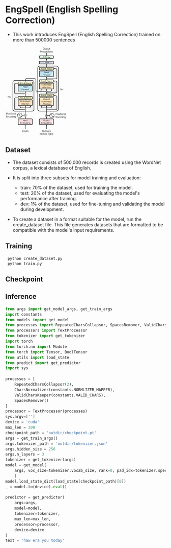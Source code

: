  # EngSpell (English Spelling Correction) 
 - This work introduces EngSpell (English Spelling Correction) trained on more than 500000 sentences

 
 ![Model Architecture](transformers.jfif)

 ## Dataset
 - The dataset consists of 500,000 records is created using the WordNet corpus, a lexical database of 
   English. 
   
 - It is split into three subsets for model training and evaluation:
      - train: 70% of the dataset, used for training the model.
      - test: 20% of the dataset, used for evaluating the model's performance after training.
      - dev: 1% of the dataset, used for fine-tuning and validating the model during development.

 - To create a dataset in a format suitable for the model, run the create_dataset file. This file generates 
   datasets that are formatted to be compatible with the model's input requirements.
 
 ## Training 
  
```
 python create_dataset.py
 python train.py

```

## Checkpoint


## Inference 

```python 
from args import get_model_args, get_train_args
import constants
from models import get_model
from processes import RepeatedCharsCollapsor, SpacesRemover, ValidCharsKeeper, CharsRemover, CharsNormalizer
from processors import TextProcessor
from tokenizer import get_tokenizer
import torch
from torch.nn import Module
from torch import Tensor, BoolTensor
from utils import load_state
from predict import get_predictor
import sys

processes = [
    RepeatedCharsCollapsor(2),
    CharsNormalizer(constants.NORMLIZER_MAPPER),
    ValidCharsKeeper(constants.VALID_CHARS),
    SpacesRemover()
]
processor = TextProcessor(processes)
sys.argv=['']
device = 'cuda'
max_len = 200
checkpoint_path = 'outdir/checkpoint.pt' 
args = get_train_args()
args.tokenizer_path = 'outdir/tokenizer.json' 
args.hidden_size = 256
args.n_layers = 3
tokenizer = get_tokenizer(args)
model = get_model(
    args, voc_size=tokenizer.vocab_size, rank=0, pad_idx=tokenizer.special_tokens.pad_id
    )
model.load_state_dict(load_state(checkpoint_path)[0])
_ = model.to(device).eval()

predictor = get_predictor(
    args=args,
    model=model,
    tokenizer=tokenizer,
    max_len=max_len,
    processor=processor,
    device=device
)
text = 'haw era you today'

```
